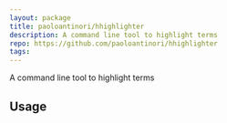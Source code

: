 ```yaml
---
layout: package
title: paoloantinori/hhighlighter
description: A command line tool to highlight terms
repo: https://github.com/paoloantinori/hhighlighter
tags:
---
```

 
A command line tool to highlight terms
 
## Usage
 
